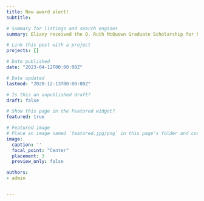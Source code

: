 ```yaml
---
title: New award alert!
subtitle:

# Summary for listings and search engines
summary: Eliany received the O. Ruth McQuown Graduate Scholarship for her commitment to fostering opportunities for underrepresented minorities in science

# Link this post with a project
projects: []

# Date published
date: "2023-04-12T00:00:00Z"

# Date updated
lastmod: "2020-12-13T00:00:00Z"

# Is this an unpublished draft?
draft: false

# Show this page in the Featured widget?
featured: true

# Featured image
# Place an image named `featured.jpg/png` in this page's folder and customize its options here.
image:
  caption: ''
  focal_point: "Center"
  placement: 3
  preview_only: false

authors:
- admin


---
```

